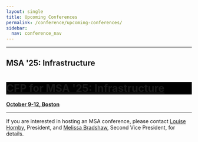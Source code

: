 ```yaml
---
layout: single
title: Upcoming Conferences
permalink: /conference/upcoming-conferences/
sidebar:
  nav: conference_nav
---
```


<!-- #BeginEditable "content" -->

<hr> 

<h2>MSA '25: Infrastructure</h2>

<div class="page__hero--overlay"
  style="background-color: #000; color: 1e6cb6; background-image: url(/msa/conference/MSA2025/assets/subway_2022.jpeg);">
	<div class="wrapper">
	  <h1 id="page-title" class="page__title" itemprop="headline">       
		  <a href="/msa/conference/MSA2025/CFP/">CFP for MSA '25: Infrastructure</a>      
	  </h1> 
	</div>
</div>

<p><strong>
<a href="/msa/conference/MSA2025"
>October 9-12, Boston</a>
</strong></p>
				
<hr>

<p>If you are interested in hosting an MSA conference, please contact <a
	href="mailto:lhornby@humnet.ucla.edu">Louise Hornby</a>,
President, and <a href="mailto:mbradshaw@luc.edu">Melissa Bradshaw</a>, Second Vice President, for details.</p>
<p>&nbsp;</p>
<!-- #EndEditable -->